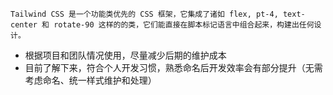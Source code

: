 `Tailwind CSS 是一个功能类优先的 CSS 框架，它集成了诸如 flex, pt-4, text-center 和 rotate-90 这样的的类，它们能直接在脚本标记语言中组合起来，构建出任何设计。`
- 根据项目和团队情况使用，尽量减少后期的维护成本
- 目前了解下来，符合个人开发习惯，熟悉命名后开发效率会有部分提升（无需考虑命名、统一样式维护和处理）